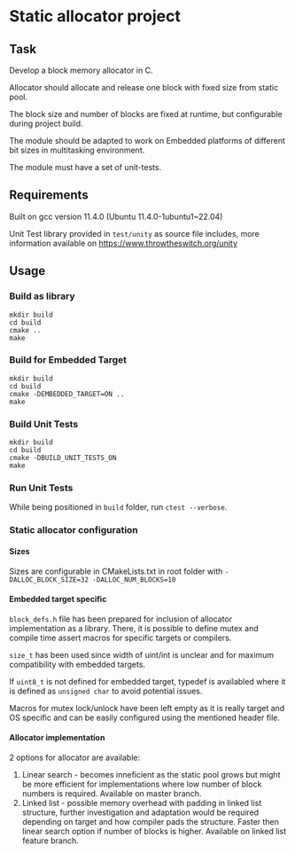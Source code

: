 # Static allocator project

## Task
Develop a block memory allocator in C.

Allocator should allocate and release one block with fixed size from static pool.

The block size and number of blocks are fixed at runtime, but configurable during project build.

The module should be adapted to work on Embedded platforms of different bit sizes in multitasking environment.

The module must have a set of unit-tests.

## Requirements
Built on gcc version 11.4.0 (Ubuntu 11.4.0-1ubuntu1~22.04) 

Unit Test library provided in ```test/unity``` as source file includes, more information available on https://www.throwtheswitch.org/unity

## Usage
### Build as library
```
mkdir build
cd build
cmake ..
make
```
### Build for Embedded Target
```
mkdir build
cd build
cmake -DEMBEDDED_TARGET=ON ..
make
```
### Build Unit Tests
```
mkdir build
cd build
cmake -DBUILD_UNIT_TESTS_ON
make
```

### Run Unit Tests
While being positioned in ```build``` folder, run ```ctest --verbose```.

### Static allocator configuration
#### Sizes
Sizes are configurable in CMakeLists.txt in root folder with ```-DALLOC_BLOCK_SIZE=32 -DALLOC_NUM_BLOCKS=10```

#### Embedded target specific
```block_defs.h``` file has been prepared for inclusion of allocator implementation as a library. There, it is possible to define mutex and compile time assert macros for specific targets or compilers.

```size_t``` has been used since width of uint/int is unclear and for maximum compatibility with embedded targets.

If ```uint8_t``` is not defined for embedded target, typedef is availabled where it is defined as ```unsigned char``` to avoid potential issues.

Macros for mutex lock/unlock have been left empty as it is really target and OS specific and can be easily configured using the mentioned header file.

#### Allocator implementation
2 options for allocator are available:
1. Linear search - becomes inneficient as the static pool grows but might be more efficient for implementations where low number of block numbers is required. Available on master branch.
2. Linked list - possible memory overhead with padding in linked list structure, further investigation and adaptation would be required depending on target and how compiler pads the structure. Faster then linear search option if number of blocks is higher. Available on linked list feature branch.